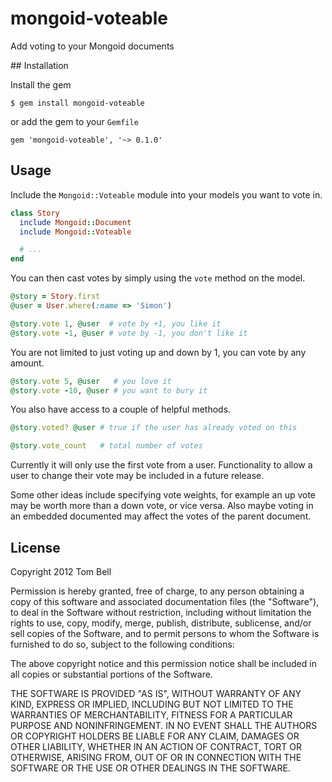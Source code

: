 # mongoid-voteable

Add voting to your Mongoid documents

## Installation

Install the gem

    $ gem install mongoid-voteable

or add the gem to your `Gemfile`

    gem 'mongoid-voteable', '~> 0.1.0'

## Usage

Include the `Mongoid::Voteable` module into your models you want to vote in.

```ruby
class Story
  include Mongoid::Document
  include Mongoid::Voteable

  # ...
end
```

You can then cast votes by simply using the `vote` method on the model.

```ruby
@story = Story.first
@user = User.where(:name => 'Simon')

@story.vote 1, @user  # vote by +1, you like it
@story.vote -1, @user # vote by -1, you don't like it
```

You are not limited to just voting up and down by 1, you can vote by any amount.

```ruby
@story.vote 5, @user   # you love it
@story.vote -10, @user # you want to bury it
```

You also have access to a couple of helpful methods.

```ruby
@story.voted? @user # true if the user has already voted on this

@story.vote_count   # total number of votes
```

Currently it will only use the first vote from a user. Functionality to allow a
user to change their vote may be included in a future release.

Some other ideas include specifying vote weights, for example an up vote may be
worth more than a down vote, or vice versa. Also maybe voting in an embedded
documented may affect the votes of the parent document.

## License

Copyright 2012 Tom Bell

Permission is hereby granted, free of charge, to any person obtaining
a copy of this software and associated documentation files (the
"Software"), to deal in the Software without restriction, including
without limitation the rights to use, copy, modify, merge, publish,
distribute, sublicense, and/or sell copies of the Software, and to
permit persons to whom the Software is furnished to do so, subject to
the following conditions:

The above copyright notice and this permission notice shall be
included in all copies or substantial portions of the Software.

THE SOFTWARE IS PROVIDED "AS IS", WITHOUT WARRANTY OF ANY KIND,
EXPRESS OR IMPLIED, INCLUDING BUT NOT LIMITED TO THE WARRANTIES OF
MERCHANTABILITY, FITNESS FOR A PARTICULAR PURPOSE AND
NONINFRINGEMENT. IN NO EVENT SHALL THE AUTHORS OR COPYRIGHT HOLDERS BE
LIABLE FOR ANY CLAIM, DAMAGES OR OTHER LIABILITY, WHETHER IN AN ACTION
OF CONTRACT, TORT OR OTHERWISE, ARISING FROM, OUT OF OR IN CONNECTION
WITH THE SOFTWARE OR THE USE OR OTHER DEALINGS IN THE SOFTWARE.
